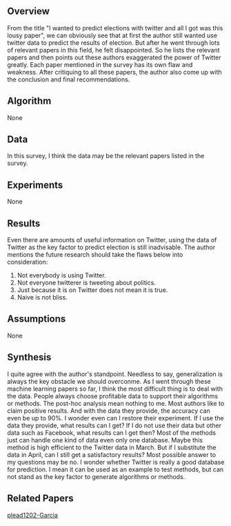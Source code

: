 Overview
--------

From the title "I wanted to predict elections with twitter and all I got was this lousy paper", we can obviously see that at first the author still wanted use twitter data to predict the results of election. But after he went through lots of relevant papers in this field, he felt disappointed. So he lists the relevant papers and then points out these authors exaggerated the power of Twitter greatly. Each paper mentioned in the survey has its own flaw and weakness. After critiquing to all these papers, the author also come up with the conclusion and final recommendations.

Algorithm
---------

None

Data
----

In this survey, I think the data may be the relevant papers listed in the survey.

Experiments
-----------

None

Results
-------

Even there are amounts of useful information on Twitter, using the data of Twitter as the key factor to predict election is still inadvisable.
The author mentions the future research should take the flaws below into consideration:      
1. Not everybody is using Twitter.      
2. Not everyone twitterer is tweeting about politics.      
3. Just because it is on Twitter does not mean it is true.      
4. Naive is not bliss.      

Assumptions
-----------

None

Synthesis
---------

I quite agree with the author's standpoint. Needless to say, generalization is always the key obstacle we should overconme. As I went through these machine learning papers so far, I think the most difficult thing is to deal with the data.
People always choose profitable data to support their algorithms or methods. The post-hoc analysis mean nothing to me. Most authors like to claim positive results. And with the data they provide, the accuracy can even be up to 90%.
I wonder even can I restore their experiment. If I use the data they provide, what results can I get? If I do not use their data but other data such as Facebook, what results can I get then? Most of the methods just can handle one kind of data even only one database. Maybe this method is high efficient to the Twitter data in March. But if I substitute the data in April, can I still get a satisfactory results? Most possible answer to my questions may be no. I wonder whether Twitter is really a good database for prediction. I mean it can be used as an example to test methods, but can not stand as the key factor to generate algorithms or methods.

Related Papers
--------------

[plead1202-Garcia](http://www.sg.ethz.ch/media/talk_slides/plead1202-Garcia.pdf)
